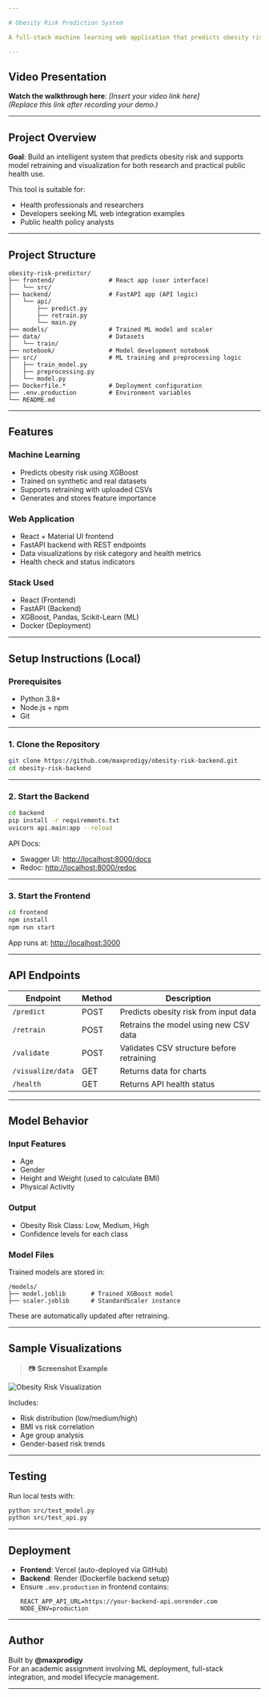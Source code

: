 ```yaml
---

# Obesity Risk Prediction System

A full-stack machine learning web application that predicts obesity risk based on health and lifestyle indicators. The system integrates a trained XGBoost model with a modern React frontend and a FastAPI backend, enabling real-time predictions, model retraining, and interactive data visualizations.

---
```


## Video Presentation

**Watch the walkthrough here**: *[Insert your video link here]*  
_(Replace this link after recording your demo.)_

---

## Project Overview

**Goal**: Build an intelligent system that predicts obesity risk and supports model retraining and visualization for both research and practical public health use.

This tool is suitable for:
- Health professionals and researchers
- Developers seeking ML web integration examples
- Public health policy analysts

---

## Project Structure

```
obesity-risk-predictor/
├── frontend/               # React app (user interface)
│   └── src/
├── backend/                # FastAPI app (API logic)
│   └── api/
│       ├── predict.py
│       ├── retrain.py
│       └── main.py
├── models/                 # Trained ML model and scaler
├── data/                   # Datasets
│   └── train/
├── notebook/               # Model development notebook
├── src/                    # ML training and preprocessing logic
│   ├── train_model.py
│   ├── preprocessing.py
│   └── model.py
├── Dockerfile.*            # Deployment configuration
├── .env.production         # Environment variables
└── README.md
```

---

## Features

### Machine Learning
- Predicts obesity risk using XGBoost
- Trained on synthetic and real datasets
- Supports retraining with uploaded CSVs
- Generates and stores feature importance

### Web Application
- React + Material UI frontend
- FastAPI backend with REST endpoints
- Data visualizations by risk category and health metrics
- Health check and status indicators

### Stack Used
- React (Frontend)
- FastAPI (Backend)
- XGBoost, Pandas, Scikit-Learn (ML)
- Docker (Deployment)

---

## Setup Instructions (Local)

### Prerequisites
- Python 3.8+
- Node.js + npm
- Git

---

### 1. Clone the Repository

```bash
git clone https://github.com/maxprodigy/obesity-risk-backend.git
cd obesity-risk-backend
```

---

### 2. Start the Backend

```bash
cd backend
pip install -r requirements.txt
uvicorn api.main:app --reload
```

API Docs:
- Swagger UI: [http://localhost:8000/docs](http://localhost:8000/docs)
- Redoc: [http://localhost:8000/redoc](http://localhost:8000/redoc)

---

### 3. Start the Frontend

```bash
cd frontend
npm install
npm run start
```

App runs at: [http://localhost:3000](http://localhost:3000)

---

## API Endpoints

| Endpoint           | Method | Description                             |
|--------------------|--------|-----------------------------------------|
| `/predict`         | POST   | Predicts obesity risk from input data   |
| `/retrain`         | POST   | Retrains the model using new CSV data   |
| `/validate`        | POST   | Validates CSV structure before retraining |
| `/visualize/data`  | GET    | Returns data for charts                 |
| `/health`          | GET    | Returns API health status               |

---

## Model Behavior

### Input Features
- Age
- Gender
- Height and Weight (used to calculate BMI)
- Physical Activity

### Output
- Obesity Risk Class: Low, Medium, High
- Confidence levels for each class

### Model Files
Trained models are stored in:

```
/models/
├── model.joblib       # Trained XGBoost model
├── scaler.joblib      # StandardScaler instance
```

These are automatically updated after retraining.

---

## Sample Visualizations

> 📷 **Screenshot Example**  

![Obesity Risk Visualization](https://github.com/maxprodigy/obesity-risk-backend/blob/main/notebook/Screenshot%202025-04-02%20185347.png)

Includes:
- Risk distribution (low/medium/high)
- BMI vs risk correlation
- Age group analysis
- Gender-based risk trends

---

## Testing

Run local tests with:
```bash
python src/test_model.py
python src/test_api.py
```

---

## Deployment

- **Frontend**: Vercel (auto-deployed via GitHub)
- **Backend**: Render (Dockerfile backend setup)
- Ensure `.env.production` in frontend contains:
  ```env
  REACT_APP_API_URL=https://your-backend-api.onrender.com
  NODE_ENV=production
  ```

---

## Author

Built by **@maxprodigy**  
For an academic assignment involving ML deployment, full-stack integration, and model lifecycle management.

---
